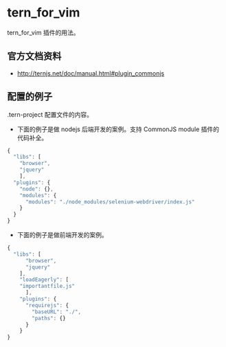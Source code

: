 # tern_for_vim

tern_for_vim 插件的用法。

## 官方文档资料

- http://ternjs.net/doc/manual.html#plugin_commonjs

## 配置的例子

.tern-project 配置文件的内容。

- 下面的例子是做 nodejs 后端开发的案例。支持 CommonJS module 插件的代码补全。

```javascript
{
  "libs": [
    "browser",
    "jquery"
    ],
  "plugins": {
    "node": {},
    "modules": {
      "modules": "./node_modules/selenium-webdriver/index.js"
    }
  }
}
```

- 下面的例子是做前端开发的案例。

```javascript
{
  "libs": [
      "browser",
      "jquery"
    ],
    "loadEagerly": [
    "importantfile.js"
      ],
    "plugins": {
      "requirejs": {
        "baseURL": "./",
        "paths": {}
      }
    }
}
```
